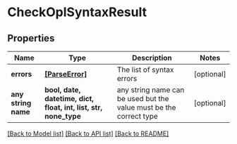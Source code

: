 # CheckOplSyntaxResult


## Properties
Name | Type | Description | Notes
------------ | ------------- | ------------- | -------------
**errors** | [**[ParseError]**](ParseError.md) | The list of syntax errors | [optional] 
**any string name** | **bool, date, datetime, dict, float, int, list, str, none_type** | any string name can be used but the value must be the correct type | [optional]

[[Back to Model list]](../README.md#documentation-for-models) [[Back to API list]](../README.md#documentation-for-api-endpoints) [[Back to README]](../README.md)



